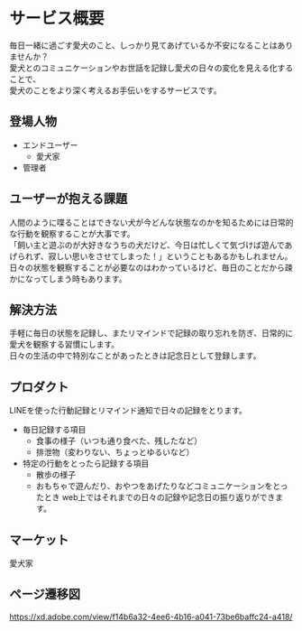# サービス概要
毎日一緒に過ごす愛犬のこと、しっかり見てあげているか不安になることはありませんか？  
愛犬とのコミュニケーションやお世話を記録し愛犬の日々の変化を見える化することで、  
愛犬のことをより深く考えるお手伝いをするサービスです。  

## 登場人物
* エンドユーザー
  * 愛犬家
* 管理者

## ユーザーが抱える課題
人間のように喋ることはできない犬が今どんな状態なのかを知るためには日常的な行動を観察することが大事です。  
「飼い主と遊ぶのが大好きなうちの犬だけど、今日は忙しくて気づけば遊んであげられず、寂しい思いをさせてしまった！」ということもあるかもしれません。  
日々の状態を観察することが必要なのはわかっているけど、毎日のことだから疎かになってしまう時もあります。  

## 解決方法
手軽に毎日の状態を記録し、またリマインドで記録の取り忘れを防ぎ、日常的に愛犬を観察する習慣にします。  
日々の生活の中で特別なことがあったときは記念日として登録します。  

## プロダクト
LINEを使った行動記録とリマインド通知で日々の記録をとります。
* 毎日記録する項目
  * 食事の様子（いつも通り食べた、残したなど）
  * 排泄物（変わりない、ちょっとゆるいなど）
* 特定の行動をとったら記録する項目
  * 散歩の様子
  * おもちゃで遊んだり、おやつをあげたりなどコミュニケーションをとったとき
web上ではそれまでの日々の記録や記念日の振り返りができます。

## マーケット
愛犬家

## ページ遷移図
https://xd.adobe.com/view/f14b6a32-4ee6-4b16-a041-73be6baffc24-a418/